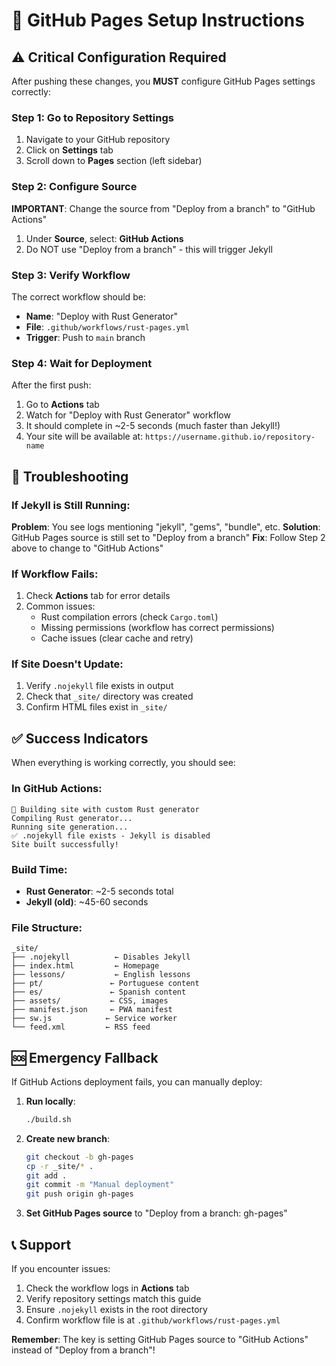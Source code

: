 # 🚀 GitHub Pages Setup Instructions

## ⚠️ Critical Configuration Required

After pushing these changes, you **MUST** configure GitHub Pages settings correctly:

### Step 1: Go to Repository Settings
1. Navigate to your GitHub repository
2. Click on **Settings** tab  
3. Scroll down to **Pages** section (left sidebar)

### Step 2: Configure Source
**IMPORTANT**: Change the source from "Deploy from a branch" to "GitHub Actions"

1. Under **Source**, select: **GitHub Actions** 
2. Do NOT use "Deploy from a branch" - this will trigger Jekyll

### Step 3: Verify Workflow
The correct workflow should be:
- **Name**: "Deploy with Rust Generator"
- **File**: `.github/workflows/rust-pages.yml`
- **Trigger**: Push to `main` branch

### Step 4: Wait for Deployment
After the first push:
1. Go to **Actions** tab
2. Watch for "Deploy with Rust Generator" workflow
3. It should complete in ~2-5 seconds (much faster than Jekyll!)
4. Your site will be available at: `https://username.github.io/repository-name`

## 🔧 Troubleshooting

### If Jekyll is Still Running:
**Problem**: You see logs mentioning "jekyll", "gems", "bundle", etc.
**Solution**: GitHub Pages source is still set to "Deploy from a branch"
**Fix**: Follow Step 2 above to change to "GitHub Actions"

### If Workflow Fails:
1. Check **Actions** tab for error details
2. Common issues:
   - Rust compilation errors (check `Cargo.toml`)
   - Missing permissions (workflow has correct permissions)
   - Cache issues (clear cache and retry)

### If Site Doesn't Update:
1. Verify `.nojekyll` file exists in output
2. Check that `_site/` directory was created
3. Confirm HTML files exist in `_site/`

## ✅ Success Indicators

When everything is working correctly, you should see:

### In GitHub Actions:
```
🦀 Building site with custom Rust generator
Compiling Rust generator...
Running site generation...
✅ .nojekyll file exists - Jekyll is disabled
Site built successfully!
```

### Build Time:
- **Rust Generator**: ~2-5 seconds total
- **Jekyll (old)**: ~45-60 seconds

### File Structure:
```
_site/
├── .nojekyll          ← Disables Jekyll
├── index.html         ← Homepage
├── lessons/           ← English lessons
├── pt/               ← Portuguese content  
├── es/               ← Spanish content
├── assets/           ← CSS, images
├── manifest.json     ← PWA manifest
├── sw.js            ← Service worker
└── feed.xml         ← RSS feed
```

## 🆘 Emergency Fallback

If GitHub Actions deployment fails, you can manually deploy:

1. **Run locally**:
   ```bash
   ./build.sh
   ```

2. **Create new branch**:
   ```bash
   git checkout -b gh-pages
   cp -r _site/* .
   git add .
   git commit -m "Manual deployment"
   git push origin gh-pages
   ```

3. **Set GitHub Pages source** to "Deploy from a branch: gh-pages"

## 📞 Support

If you encounter issues:
1. Check the workflow logs in **Actions** tab
2. Verify repository settings match this guide
3. Ensure `.nojekyll` exists in the root directory
4. Confirm workflow file is at `.github/workflows/rust-pages.yml`

**Remember**: The key is setting GitHub Pages source to "GitHub Actions" instead of "Deploy from a branch"!